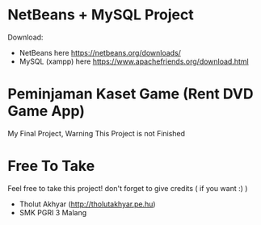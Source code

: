 # NetBeans + MySQL Project
Download:
- NetBeans here https://netbeans.org/downloads/
- MySQL (xampp) here https://www.apachefriends.org/download.html

# Peminjaman Kaset Game (Rent DVD Game App)
My Final Project, Warning This Project is not Finished

# Free To Take
Feel free to take this project! don't forget to give credits ( if you want :) )

- Tholut Akhyar (http://tholutakhyar.pe.hu)
- SMK PGRI 3 Malang
